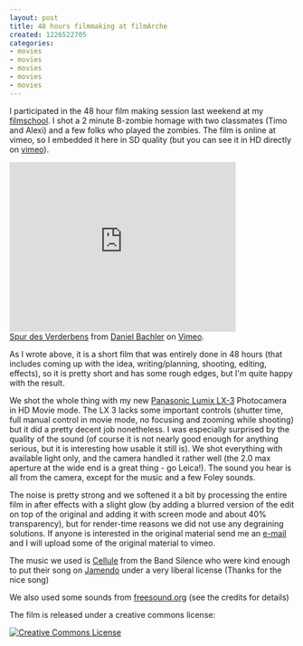 ```yaml
---
layout: post
title: 48 hours filmmaking at filmArche
created: 1226522705
categories:
- movies
- movies
- movies
- movies
- movies
---
```

<p>I&nbsp;participated in the 48 hour film making session last weekend at my <a href="http://www.filmarche.de">filmschool</a>. I shot a 2 minute B-zombie homage with two classmates&nbsp;(Timo and Alexi) and a few folks who played the zombies. The film is online at vimeo, so I&nbsp;embedded it here in SD quality (but you can see it in HD directly on <a href="http://www.vimeo.com/2222358">vimeo</a>).</p> <p><object height="300" width="400"><param value="true" name="allowfullscreen" /><param value="always" name="allowscriptaccess" /><param value="http://vimeo.com/moogaloop.swf?clip_id=2222358&amp;server=vimeo.com&amp;show_title=1&amp;show_byline=1&amp;show_portrait=0&amp;color=&amp;fullscreen=1" name="movie" /><embed height="300" width="400" allowscriptaccess="always" allowfullscreen="true" type="application/x-shockwave-flash" src="http://vimeo.com/moogaloop.swf?clip_id=2222358&amp;server=vimeo.com&amp;show_title=1&amp;show_byline=1&amp;show_portrait=0&amp;color=&amp;fullscreen=1"></embed></object><br /><a href="http://vimeo.com/2222358">Spur des Verderbens</a> from <a href="http://vimeo.com/user926860">Daniel Bachler</a> on <a href="http://vimeo.com">Vimeo</a>.</p> <p>As I&nbsp;wrote above, it is a short film that was entirely done in 48 hours (that includes coming up with the idea, writing/planning, shooting, editing, effects), so it is pretty short and has some rough edges, but I'm quite happy with the result.</p> <p>We shot the whole thing with my new <a href="http://www.dpreview.com/reviews/panasonicdmclx3/">Panasonic Lumix LX-3</a> Photocamera in HD&nbsp;Movie mode. The LX 3 lacks some important controls (shutter time, full manual control in movie mode, no focusing and zooming while shooting) but it did a pretty decent job nonetheless. I was especially surprised by the quality of the sound (of course it is not nearly good enough for anything serious, but it is interesting how usable it still is). We shot everything with available light only, and the camera handled it rather well (the 2.0 max aperture at the wide end is a great thing - go Leica!). The sound you hear is all from the camera, except for the music and a few Foley sounds.</p> <p>The noise is pretty strong and we softened it a bit by processing the entire film in after effects with a slight glow (by adding a blurred version of the edit on top of the original and adding it with screen mode and about 40% transparency), but for render-time reasons we did not use any degraining solutions. If anyone is interested in the original material send me an <a href="http://www.danyx.com/contact">e-mail</a> and I&nbsp;will upload some of the original material to vimeo.</p> <p>The music we used is <a href="http://www.jamendo.com/de/album/830">Cellule</a> from the Band Silence who were kind enough to put their song on <a href="http://www.jamendo.com">Jamendo</a> under a very liberal license (Thanks for the nice song)</p> <p>We also used some sounds from <a href="http://www.freesound.org/">freesound.org</a> (see the credits for details)</p> <p>The film is released under a creative commons license:</p><p><a href="http://creativecommons.org/licenses/by-sa/3.0/de/" rel="license"><img src="http://i.creativecommons.org/l/by-sa/3.0/de/88x31.png" style="border-width: 0pt;" alt="Creative Commons License" /></a></p>

